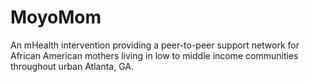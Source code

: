 # MoyoMom
An mHealth intervention providing a peer-to-peer support network for African American mothers living in low to middle income communities throughout urban Atlanta, GA.
